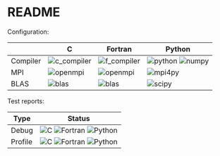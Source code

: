 # README

Configuration:

|           | C   | Fortran | Python |
| ---       | --- | ---     | ---    |
| Compiler  | ![c_compiler](https://img.shields.io/badge/gcc-9.4.0-blue) | ![f_compiler](https://img.shields.io/badge/gfortran-9.4.0-blue) | ![python](https://img.shields.io/badge/python-3.8.4-blue) ![numpy](https://img.shields.io/badge/numpy-1.23.1-blue) |
| MPI       | ![openmpi](https://img.shields.io/badge/openmpi-4.0.3-blue) | ![openmpi](https://img.shields.io/badge/openmpi-4.0.3-blue) | ![mpi4py](https://img.shields.io/badge/mpi4py-3.1.3-blue) |
| BLAS      | ![blas](https://img.shields.io/badge/blas-3.9.0-blue) | ![blas](https://img.shields.io/badge/blas-3.9.0-blue) | ![scipy](https://img.shields.io/badge/scipy-1.9.0-blue) |

Test reports:

| Type      | Status |
| ---       | ---    |
| Debug     | ![C](https://img.shields.io/badge/C-pass-green) ![Fortran](https://img.shields.io/badge/Fortran-pass-green) ![Python](https://img.shields.io/badge/Python-pass-green) |
| Profile   | ![C](https://img.shields.io/badge/C-pass-green) ![Fortran](https://img.shields.io/badge/Fortran-pass-green) ![Python](https://img.shields.io/badge/Python-pass-green) |

